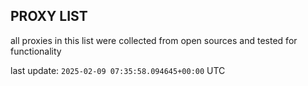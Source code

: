 ## PROXY LIST

all proxies in this list were collected from open sources and tested for functionality

last update: `2025-02-09 07:35:58.094645+00:00` UTC